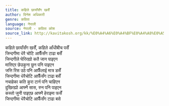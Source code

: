 ```yaml
---
title: कहिले छायाँसँग खसेँ
author: दिनेश अधिकारी
genre: कविता
language: नेपाली
source: नेपाली - कविता कोश
source_link: http://kavitakosh.org/kk/%E0%A4%A6%E0%A4%BF%E0%A4%A8%E0%A5%87%E0%A4%B6_%E0%A4%85%E0%A4%A7%E0%A4%BF%E0%A4%95%E0%A4%BE%E0%A4%B0%E0%A5%80
---
```


कहिले छायाँसँग खसेँ, कहिले आँधीबीच पसेँ  
जिन्दगीमा धेरै चोटि आफैँसँग टाढा बसेँ  
जिन्दगीले घेरिरह्यो कतै जान पाइएन  
मात्तिएर छेउकुना छुन पनि पाइएन  
जत्ति रिस उठे पनि आफैँलाई मात्र डसेँ  
जिन्दगीमा धेरैचोटि आफैँसँग टाढा बसेँ  
नचाहेका कति कुरा टार्न पनि चाहिएन  
दुखिरह्यो आफ्नै सास, रुन पनि पाइएन  
कस्तो जुनी पाइएछ आफ्नै हेराइमा फसेँ  
जिन्दगीमा धेरैचोटि आफैँसँग टाढा बसे
